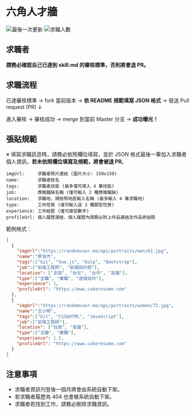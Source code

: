 # 六角人才牆
![](https://img.shields.io/github/last-commit/hsiangfeng/hsiangfeng.github.io.svg "最後一次更新")
![](https://img.shields.io/bitbucket/pr-raw/hsiangfeng/hsiangfeng.github.io.svg "求職人數")

## 求職者

**請務必確認自己已達到 skill.md 的審核標準，否則將會退 PR。**

## 求職流程

已達審核標準 → fork 當前版本 → **依 README 規範填寫 JSON 格式** → 發送 Pull request (PR) ↓

進入審核 → 審核成功 → merge 到當前 Master 分支 → **成功曝光！**

## 張貼規範

※ 填寫求職訊息時，請務必依照欄位填寫，並於 JSON 格式最後一筆加入求職者個人資訊，**若未依照欄位填寫及規範，將會被退 PR**。

```
imgUrl:     求職者照片連結 (圖片大小: 150x150)
name:       求職者姓名
tags:       求職者技能 (最多僅可填入 4 筆技能)
job:        應徵職缺名稱 (僅可輸入 2 種應徵職缺)
location:   求職地，請依照地區輸入名稱 (最多輸入 4 筆求職地)
type:       工作性質 (僅可輸入這 3 種類型性質)
experience: 工作經歷 (僅可接受數字)
profileUrl: 個人履歷連結，個人履歷內請務必附上作品連結及作品原始碼
```

範例格式：
```JSON
[
  {
    "imgUrl":"https://randomuser.me/api/portraits/men/61.jpg",
    "name":"廖洧杰",
    "tags":["Git", "Vue.js", "Gulp", "Bootstrap"],
    "job":["前端工程師", "前端設計師"],
    "location": ["全部", "台北", "台中", "高雄"],
    "type":["全職", "兼職", "遠端協作"],
    "experience": 1,
    "profileUrl": "https://www.cakeresume.com"
  },
  {
    "imgUrl":"https://randomuser.me/api/portraits/women/72.jpg",
    "name":"王小明",
    "tags":["Git", "CSS&HTML", "JavaScript"],
    "job":["前端工程師"],
    "location": ["台南", "高雄"],
    "type":["全職", "兼職"],
    "experience": 1.5,
    "profileUrl": "https://www.cakeresume.com"
  }
]
```

## 注意事項

- 求職者資訊刊登後一個月將會由系統自動下架。
- 若求職者履歷為 404 也會被系統自動下架。
- 求職者若找到工作，請務必刪除求職資訊。